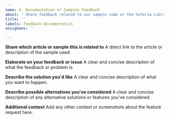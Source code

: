 ```yaml
---
name: 4. Documentation or Samples Feedback
about: " Share feedback related to our sample code or the Vuforia Library."
title: ''
labels: feedback-documentation
assignees: ''

---
```


**Share which article or sample this is related to**
A direct link to the article or description of the sample used.

**Elaborate on your feedback or issue**
A clear and concise description of what the feedback or problem is.

**Describe the solution you'd like**
A clear and concise description of what you want to happen.

**Describe possible alternatives you've considered**
A clear and concise description of any alternative solutions or features you've considered.

**Additional context**
Add any other context or screenshots about the feature request here.

